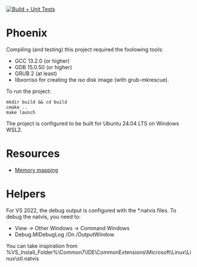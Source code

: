 [![Build + Unit Tests](https://github.com/boulangg/phoenix/actions/workflows/cmake.yml/badge.svg)](https://github.com/boulangg/phoenix/actions/workflows/cmake.yml)

# Phoenix

Compiling (and testing) this project required the foolowing tools:
* GCC 13.2.0 (or higher)
* GDB 15.0.50 (or higher)
* GRUB 2 (at least)
* libxorriso for creating the iso disk image (with grub-mkrescue).

To run the project:

	mkdir build && cd build
	cmake ..
	make launch

The project is configured to be built for Ubuntu 24.04 LTS on Windows WSL2.

# Resources

* [Memory mapping](doc/memory_map.md)

# Helpers

For VS 2022, the debug output is configured with the *.natvis files. To debug the natvis, you need to:
- View -> Other Windows -> Command Windows
- Debug.MIDebugLog /On /OutputWindow

You can take inspiration from %VS_Install_Folder%\Common7\IDE\CommonExtensions\Microsoft\Linux\Linux\stl.natvis
